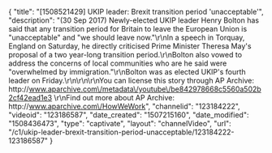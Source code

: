{
    "title": "[1508521429] UKIP leader: Brexit transition period 'unacceptable'",
    "description": "(30 Sep 2017) Newly-elected UKIP leader Henry Bolton has said that any transition period for Britain to leave the European Union is \"unacceptable\" and \"we should leave now.\"\r\nIn a speech in Torquay, England on Saturday, he directly criticised Prime Minister Theresa May's proposal of a two year-long transition period.\r\nBolton also vowed to address the concerns of local communities who are he said were \"overwhelmed by immigration.\"\r\nBolton was as elected UKIP's fourth leader on Friday.\r\n\r\n\r\nYou can license this story through AP Archive: http:\/\/www.aparchive.com\/metadata\/youtube\/be842978668c5560a502b2cf42ead1e3 \r\nFind out more about AP Archive: http:\/\/www.aparchive.com\/HowWeWork",
    "channelid": "123184222",
    "videoid": "123186587",
    "date_created": "1507215160",
    "date_modified": "1508436473",
    "type": "captivate",
    "layout": "channelVideo",
    "url": "\/c1\/ukip-leader-brexit-transition-period-unacceptable\/123184222-123186587"
}
